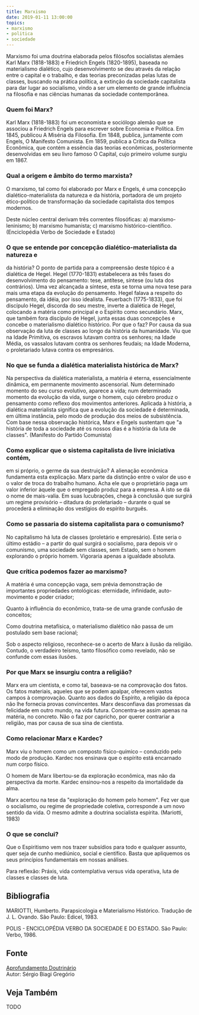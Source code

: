 ```yaml
---
title: Marxismo
date: 2019-01-11 13:00:00
topics: 
- marxismo
- politica
- sociedade
---
```


Marxismo foi uma doutrina elaborada pelos filósofos socialistas alemães Karl
Marx (1818-1883) e Friedrich Engels (1820-1895), baseada no materialismo
dialético, cujo desenvolvimento se deu através da relação entre o capital e o
trabalho, e das teorias preconizadas pelas lutas de classes, buscando na prática
política, a extinção da sociedade capitalista para dar lugar ao socialismo,
vindo a ser um elemento de grande influência na filosofia e nas ciências humanas
da sociedade contemporânea.

### Quem foi Marx?
Karl Marx (1818-1883) foi um economista e sociólogo alemão que se
associou a Friedrich Engels para escrever sobre Economia e Política. Em
1845, publicou A Miséria da Filosofia. Em 1848, publica, juntamente
com Engels, O Manifesto Comunista. Em 1859, publica a Critica da
Política Econômica, que contém a essência das teorias econômicas,
posteriormente desenvolvidas em seu livro famoso O Capital, cujo
primeiro volume surgiu em 1867.

### Qual a origem e âmbito do termo marxista?
O marxismo, tal como foi elaborado por Marx e Engels, é uma concepção
dialético-materialista da natureza e da história, portadora de um
projeto ético-político de transformação da sociedade capitalista dos
tempos modernos.

Deste núcleo central derivam três correntes filosóficas: a)
marxismo-leninismo; b) marxismo humanista; c) marxismo
histórico-científico. (Enciclopédia Verbo de Sociedade e Estado)

### O que se entende por concepção dialético-materialista da natureza e
da história?
O ponto de partida para a compreensão deste tópico é a dialética de
Hegel. Hegel (1770-1831) estabelecera as três fases do desenvolvimento
do pensamento: tese, antítese, síntese (ou luta dos contrários). Uma vez
alcançada a síntese, esta se torna uma nova tese para mais uma etapa da
evolução do pensamento. Hegel falava a respeito do pensamento, da idéia,
por isso idealista. Feuerbach (1775-1833), que foi discípulo Hegel,
discorda do seu mestre, inverte a dialética de Hegel, colocando a
matéria como principal e o Espírito como secundário. Marx, que também
fora discípulo de Hegel, junta essas duas concepções e concebe o
materialismo dialético histórico. Por que o faz? Por causa da sua
observação da luta de classes ao longo da história da humanidade. Viu
que na Idade Primitiva, os escravos lutavam contra os senhores; na Idade
Média, os vassalos lutavam contra os senhores feudais; na Idade Moderna,
o proletariado lutava contra os empresários.

### No que se funda a dialética materialista histórica de Marx?
Na perspectiva da dialética materialista, a matéria é eterna,
essencialmente dinâmica, em permanente movimento ascensorial. Num
determinado momento do seu curso evolutivo, aparece a vida; num
determinado momento da evolução da vida, surge o homem, cujo cérebro
produz o pensamento como reflexo dos movimentos anteriores. Aplicada à
história, a dialética materialista significa que a evolução da sociedade
é determinada, em última instância, pelo modo de produção dos meios de
subsistência. Com base nessa observação histórica, Marx e Engels
sustentam que "a história de toda a sociedade até os nossos dias é a
história da luta de classes". (Manifesto do Partido Comunista)

### Como explicar que o sistema capitalista de livre iniciativa contém,
em si próprio, o germe da sua destruição?
A alienação econômica fundamenta esta explicação. Marx parte da
distinção entre o valor de uso e o valor de troca do trabalho humano.
Acha ele que o proprietário paga um valor inferior àquele que o
empregado produz para a empresa. A isto se dá o nome de mais-valia. Em
suas lucubrações, chega à conclusão que surgirá um regime provisório –
ditadura do proletariado – durante o qual se procederá a eliminação dos
vestígios do espírito burguês.

### Como se passaria do sistema capitalista para o comunismo?
No capitalismo há luta de classes (proletário e empresário). Este seria
o último estádio – a partir do qual surgirá o socialismo, para depois
vir o comunismo, uma sociedade sem classes, sem Estado, sem o homem
explorando o próprio homem. Vigoraria apenas a igualdade absoluta.

### Que crítica podemos fazer ao marxismo?
A matéria é uma concepção vaga, sem prévia demonstração de importantes
propriedades ontológicas: eternidade, infinidade, auto-movimento e poder
criador;

Quanto à influência do econômico, trata-se de uma grande confusão de
conceitos;

Como doutrina metafísica, o materialismo dialético não passa de um
postulado sem base racional;

Sob o aspecto religioso, reconhece-se o acerto de Marx à ilusão da
religião. Contudo, o verdadeiro teísmo, tanto filosófico como revelado,
não se confunde com essas ilusões.

### Por que Marx se insurgiu contra a religião?
Marx era um cientista, e como tal, baseava-se na comprovação dos fatos.
Os fatos materiais, aqueles que se podem apalpar, oferecem vastos campos
à comprovação. Quanto aos dados do Espírito, a religião da época não lhe
fornecia provas convincentes. Marx desconfiava das promessas da
felicidade em outro mundo, na vida futura. Concentra-se assim apenas na
matéria, no concreto. Não o faz por capricho, por querer contrariar a
religião, mas por causa de sua sina de cientista.

### Como relacionar Marx e Kardec?
Marx viu o homem como um composto físico-químico – conduzido pelo modo
de produção. Kardec nos ensinava que o espírito está encarnado num corpo
físico.

O homem de Marx libertou-se da exploração econômica, mas não da
perspectiva da morte. Kardec ensinou-nos a respeito da imortalidade da
alma.

Marx acertou na tese da "exploração do homem pelo homem". Fez ver que o
socialismo, ou regime de propriedade coletiva, corresponde a um novo
sentido da vida. O mesmo admite a doutrina socialista espírita.
(Mariotti, 1983)

### O que se conclui?
Que o Espiritismo vem nos trazer subsídios para todo e qualquer assunto,
quer seja de cunho mediúnico, social e científico. Basta que apliquemos
os seus princípios fundamentais em nossas análises.

Para reflexão: Práxis, vida contemplativa versus vida operativa,
luta de classes e classes de luta.







## Bibliografia

MARIOTTI, Humberto. Parapsicologia e Materialismo Histórico. Tradução
de J. L. Ovando. São Paulo: Edicel, 1983.

POLIS - ENCICLOPÉDIA VERBO DA SOCIEDADE E DO ESTADO. São Paulo: Verbo,
1986.

## Fonte
[Aprofundamento Doutrinário](https://sites.google.com/view/aprofundamentodoutrinario/marxismo-e-espiritismo)  
Autor: Sérgio Biagi Gregório



## Veja Também
TODO


